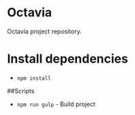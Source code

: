 # Octavia

Octavia project repository.


# Install dependencies
+ `npm install`

##Scripts
+ `npm run gulp` - Build project

